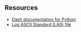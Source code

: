 ## Resources

* [Dash documentation for Python](https://dash.plot.ly/)
* [Log ASCII Standard (LAS) file](http://www.cwls.org/las/)
